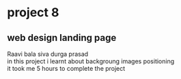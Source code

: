 # project 8
## web design landing page

Raavi bala siva durga prasad <br>
in this project i learnt about backgroung images positioning <br>
it took me 5 hours to complete the project
